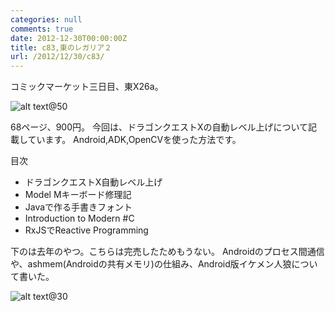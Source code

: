 ```yaml
---
categories: null
comments: true
date: 2012-12-30T00:00:00Z
title: c83,東のレガリア２
url: /2012/12/30/c83/
---
```


コミックマーケット三日目、東X26a。

![alt text](../../../../images/c83_top.png)@50

68ページ、900円。
今回は、ドラゴンクエストXの自動レベル上げについて記載しています。
Android,ADK,OpenCVを使った方法です。

<!--more-->

目次

* ドラゴンクエストX自動レベル上げ
* Model Mキーボード修理記
* Javaで作る手書きフォント
* Introduction to Modern #C
* RxJSでReactive Programming

下のは去年のやつ。こちらは完売したためもうない。
Androidのプロセス間通信や、ashmem(Androidの共有メモリ)の仕組み、Android版イケメン人狼について書いた。

![alt text](../../../../images/c81.jpeg)@30
